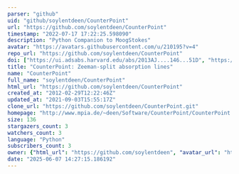 ```yaml
---
parser: "github"
uid: "github/soylentdeen/CounterPoint"
url: "https://github.com/soylentdeen/CounterPoint"
timestamp: "2022-07-17 17:22:25.598090"
description: "Python Companion to MoogStokes"
avatar: "https://avatars.githubusercontent.com/u/210195?v=4"
repo_url: "https://github.com/soylentdeen/CounterPoint"
doi: ["https://ui.adsabs.harvard.edu/abs/2013AJ....146...51D", "https://ui.adsabs.harvard.edu/abs/2015ascl.soft12013D/abstract"]
title: "CounterPoint: Zeeman-split absorption lines"
name: "CounterPoint"
full_name: "soylentdeen/CounterPoint"
html_url: "https://github.com/soylentdeen/CounterPoint"
created_at: "2012-02-29T12:22:46Z"
updated_at: "2021-09-03T15:55:17Z"
clone_url: "https://github.com/soylentdeen/CounterPoint.git"
homepage: "http://www.mpia.de/~deen/Software/CounterPoint/CounterPoint.html"
size: 136
stargazers_count: 3
watchers_count: 3
language: "Python"
subscribers_count: 3
owner: {"html_url": "https://github.com/soylentdeen", "avatar_url": "https://avatars.githubusercontent.com/u/210195?v=4", "login": "soylentdeen", "type": "User"}
date: "2025-06-07 14:27:15.186192"
---
```

